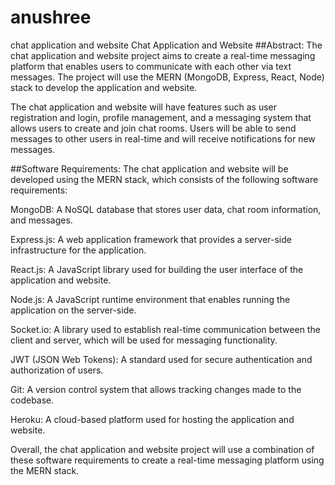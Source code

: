 # anushree
chat application and website
Chat Application and Website
##Abstract:
The chat application and website project aims to create a real-time messaging platform that enables users to communicate with each other via text messages. The project will use the MERN (MongoDB, Express, React, Node) stack to develop the application and website.

The chat application and website will have features such as user registration and login, profile management, and a messaging system that allows users to create and join chat rooms. Users will be able to send messages to other users in real-time and will receive notifications for new messages.

##Software Requirements:
The chat application and website will be developed using the MERN stack, which consists of the following software requirements:

MongoDB: A NoSQL database that stores user data, chat room information, and messages.

Express.js: A web application framework that provides a server-side infrastructure for the application.

React.js: A JavaScript library used for building the user interface of the application and website.

Node.js: A JavaScript runtime environment that enables running the application on the server-side.

Socket.io: A library used to establish real-time communication between the client and server, which will be used for messaging functionality.

JWT (JSON Web Tokens): A standard used for secure authentication and authorization of users.

Git: A version control system that allows tracking changes made to the codebase.

Heroku: A cloud-based platform used for hosting the application and website.

Overall, the chat application and website project will use a combination of these software requirements to create a real-time messaging platform using the MERN stack.

